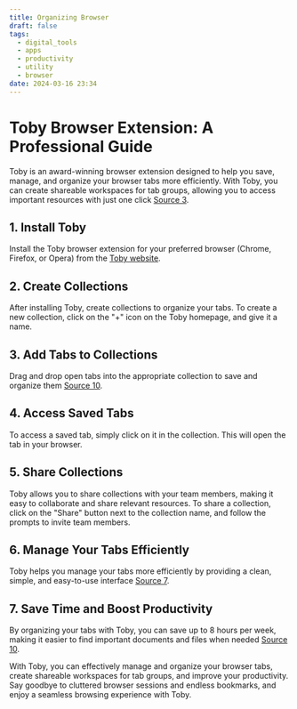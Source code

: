 ```yaml
---
title: Organizing Browser
draft: false
tags:
  - digital_tools   
  - apps
  - productivity
  - utility
  - browser
date: 2024-03-16 23:34
---
```

# Toby Browser Extension: A Professional Guide

Toby is an award-winning browser extension designed to help you save, manage, and organize your browser tabs more efficiently. With Toby, you can create shareable workspaces for tab groups, allowing you to access important resources with just one click [Source 3](https://www.producthunt.com/products/toby).

## 1. Install Toby

Install the Toby browser extension for your preferred browser (Chrome, Firefox, or Opera) from the [Toby website](https://www.gettoby.com).

## 2. Create Collections

After installing Toby, create collections to organize your tabs. To create a new collection, click on the "+" icon on the Toby homepage, and give it a name.

## 3. Add Tabs to Collections

Drag and drop open tabs into the appropriate collection to save and organize them [Source 10](https://tipsmake.com/tame-the-tabs-in-the-browser-with-toby).

## 4. Access Saved Tabs

To access a saved tab, simply click on it in the collection. This will open the tab in your browser.

## 5. Share Collections

Toby allows you to share collections with your team members, making it easy to collaborate and share relevant resources. To share a collection, click on the "Share" button next to the collection name, and follow the prompts to invite team members.

## 6. Manage Your Tabs Efficiently

Toby helps you manage your tabs more efficiently by providing a clean, simple, and easy-to-use interface [Source 7](https://www.bettercloud.com/monitor/the-academy/toby-better-way-manage-organize-chrome-tabs/).

## 7. Save Time and Boost Productivity

By organizing your tabs with Toby, you can save up to 8 hours per week, making it easier to find important documents and files when needed [Source 10](https://tipsmake.com/tame-the-tabs-in-the-browser-with-toby).

With Toby, you can effectively manage and organize your browser tabs, create shareable workspaces for tab groups, and improve your productivity. Say goodbye to cluttered browser sessions and endless bookmarks, and enjoy a seamless browsing experience with Toby.